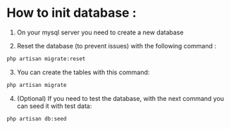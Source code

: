 # How to init database :

1. On your mysql server you need to create a new database 

2. Reset the database (to prevent issues) with the following command :<br> 
```cmd
php artisan migrate:reset
```

3. You can create the tables with this command: <br>
``` cmd
php artisan migrate
```
4. (Optional) If you need to test the database, with the next command you can seed it with test data: <br>
``` cmd
php artisan db:seed
``` 
